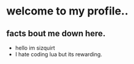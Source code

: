 # welcome to my profile..
## facts bout me down here.
- hello im sizquirt
- I hate coding lua but its rewarding.






